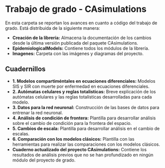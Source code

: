 # Trabajo de grado - CAsimulations
En esta carpeta se reportan los avances en cuanto a código del trabajo de grado. Está distribuida de la siguiente manera:
* **Creación de la librería:** Almacena la documentación de los cambios desde la última versión publicada del paquete CAsimulations.
* **EpidemiologicalModels:** Contiene todos los módulos de la librería.
* **Imagenes:** Carpeta con las imágenes y diagramas del proyecto.
## Cuadernillos
* **1. Modelos compartiméntales en ecuaciones diferenciales:** Modelos SIS y SIR con muerte por enfermedad en ecuaciones diferenciales.
* **2. Autómatas celulares y reglas totalisticas:** Breve explicación de los autómatas celulares y las reglas totalísticas desarrolladas para cada modelo.
* **3. Datos para la red neuronal:** Construcción de las bases de datos para entrenar la red neuronal.
* **4. Análisis de condición de frontera:** Plantilla para desarrollar análisis sobre el cambio de condición para la frontera del espacio.
* **5. Cambios de escala:** Plantilla para desarrollar análisis en el cambio de escalas.
* **6. Comparación con los modelos clásicos:** Plantilla con las herramientas para realizar las comparaciones con los modelos clásicos.
* **Cuaderno actualizado del proyecto CAsimulations:** Contiene los resultados de análisis previos que no se han profundizado en ningún módulo del proyecto de grado.